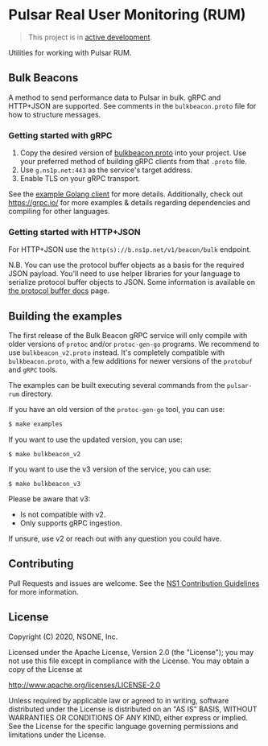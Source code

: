 Pulsar Real User Monitoring (RUM)
=================================

> This project is in [active development](https://github.com/ns1/community/blob/master/project_status/ACTIVE_DEVELOPMENT.md).

Utilities for working with Pulsar RUM.


Bulk Beacons
------------

A method to send performance data to Pulsar in bulk.  gRPC and HTTP+JSON are
supported.  See comments in the `bulkbeacon.proto` file for how to structure
messages.

### Getting started with gRPC

1. Copy the desired version of 
[bulkbeacon.proto](https://github.com/ns1/pulsar-rum/tree/master/proto/bulkbeacon)
into your project.  Use your preferred method of building gRPC clients from that 
`.proto` file.
2. Use `g.ns1p.net:443` as the service's target address.
3. Enable TLS on your gRPC transport.

See the [example Golang client](https://github.com/ns1/pulsar-rum/blob/master/cmd/example_client_v1/main.go) 
for more details.  Additionally, check out https://grpc.io/ for more examples & details
regarding dependencies and compiling for other languages.

### Getting started with HTTP+JSON

For HTTP+JSON use the `http(s)://b.ns1p.net/v1/beacon/bulk` endpoint.

N.B. You can use the protocol buffer objects as a basis for the required
JSON payload.  You'll need to use helper libraries for your language to
serialize protocol buffer objects to JSON.  Some information is available on 
[the protocol buffer docs](https://github.com/protocolbuffers/protobuf/blob/master/docs/third_party.md)
page.


Building the examples
---------------------

The first release of the Bulk Beacon gRPC service will only compile with older versions of
`protoc` and/or `protoc-gen-go` programs. We recommend to use `bulkbeacon_v2.proto` instead.
It's completely compatible with `bulkbeacon.proto`, with a few additions for newer versions
of the `protobuf` and `gRPC` tools.

The examples can be built executing several commands from the `pulsar-rum` directory.

If you have an old version of the `protoc-gen-go` tool, you can use:
```sh
$ make examples
```

If you want to use the updated version, you can use:
```shell
$ make bulkbeacon_v2
```

If you want to use the v3 version of the service, you can use:
````shell
$ make bulkbeacon_v3
````

Please be aware that v3:
* Is not compatible with v2.
* Only supports gRPC ingestion.

If unsure, use v2 or reach out
with any question you could have.

Contributing
------------

Pull Requests and issues are welcome. See the [NS1 Contribution Guidelines](https://github.com/ns1/community) 
for more information.


License
-------

Copyright (C) 2020, NSONE, Inc.

Licensed under the Apache License, Version 2.0 (the "License");
you may not use this file except in compliance with the License.
You may obtain a copy of the License at

http://www.apache.org/licenses/LICENSE-2.0

Unless required by applicable law or agreed to in writing, software
distributed under the License is distributed on an "AS IS" BASIS,
WITHOUT WARRANTIES OR CONDITIONS OF ANY KIND, either express or implied.
See the License for the specific language governing permissions and
limitations under the License.

